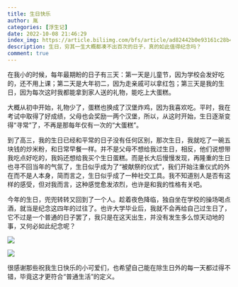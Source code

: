 ```yaml
---
title: 生日快乐
author: 胤
categories: [浮生记]
date: 2022-10-08 21:46:29
index_img: https://article.biliimg.com/bfs/article/ad82442b0e93161c28b4a7e3a1bc6b3ca5305247.jpg@500w.webp
description: 生日，穷其一生大概都凑不出百次的日子，真的如此值得纪念吗？
comment: true
---
```


在我小的时候，每年最期盼的日子有三天：第一天是儿童节，因为学校会发好吃的，还不用上课；第二天是大年初二，因为走亲戚可以拿红包；第三天是我的生日，因为每次这时我都能拿到家人送的礼物，能吃上大蛋糕。

大概从初中开始，礼物少了，蛋糕也换成了汉堡炸鸡，因为我喜欢吃。平时，我在考试中取得了好成绩，父母也会奖励一两个汉堡，所以，从这时开始，生日逐渐变得“寻常”了，不再是那每年仅有一次的“大蛋糕”。

到了高三，我的生日已经和平常的日子没有任何区别，那次生日，我就吃了一碗五块钱的炒米粉，和日常早餐一样。并不是父母不想给我过生日，相反，他们说想带我吃点好吃的，我妈还想给我买个生日蛋糕。而是长大后慢慢发现，再隆重的生日也寻不回当年的气氛了，生日似乎成为了“被献祭的仪式”，我们开始注重仪式的外在而不是人本身，简而言之，生日似乎成了一种社交工具。我不知道别人是否有这样的感受，但对我而言，这种感觉愈发浓烈，也许是和我的性格有关吧。

今年的生日，兜兜转转又回到了一个人。趁着夜色降临，独自坐在学校的操场喝点酒，就当是纪念这四年的过往了。也许大学毕业后，我就不会再给自己过生日了，它不过是一个普通的日子罢了，我只是在这天出生，并没有发生多么惊天动地的事，又何必如此纪念呢？

![](https://article.biliimg.com/bfs/article/3a8ffbe4130743fa353253f177cd5d948bd940af.jpg@800w_400h_1c.webp)

![](https://article.biliimg.com/bfs/article/105f4b2b35e636044921d7e29d76c690a4566ced.jpg@800w_400h_1c.webp)

很感谢那些祝我生日快乐的小可爱们，也希望自己能在除生日外的每一天都过得不错，毕竟这才更符合“普通生活”的定义。